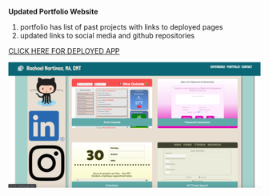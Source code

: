 **Updated Portfolio Website**
1. portfolio has list of past projects with links to deployed pages
1. updated links to social media and github repositories

[CLICK HERE FOR DEPLOYED APP](https://baytamo.github.io/portfolio/)

![screencap of portfolio page](images/this.png)
